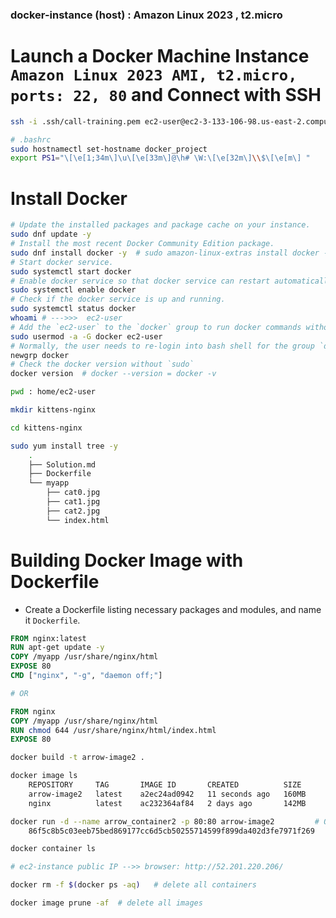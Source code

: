 ### docker-instance (host) : Amazon Linux 2023 , t2.micro ###

# Launch a Docker Machine Instance `Amazon Linux 2023 AMI, t2.micro, ports: 22, 80`  and Connect with SSH

```bash (home/ec2-user)
ssh -i .ssh/call-training.pem ec2-user@ec2-3-133-106-98.us-east-2.compute.amazonaws.com

# .bashrc
sudo hostnamectl set-hostname docker_project
export PS1="\[\e[1;34m\]\u\[\e[33m\]@\h# \W:\[\e[32m\]\\$\[\e[m\] "
```

# Install Docker

```bash
# Update the installed packages and package cache on your instance.
sudo dnf update -y
# Install the most recent Docker Community Edition package.
sudo dnf install docker -y  # sudo amazon-linux-extras install docker -y
# Start docker service.
sudo systemctl start docker
# Enable docker service so that docker service can restart automatically after reboots.
sudo systemctl enable docker
# Check if the docker service is up and running.
sudo systemctl status docker
whoami # --->>>  ec2-user
# Add the `ec2-user` to the `docker` group to run docker commands without using `sudo`
sudo usermod -a -G docker ec2-user
# Normally, the user needs to re-login into bash shell for the group `docker` to be effective, but `newgrp` command can be used activate `docker` group for `ec2-user`, not to re-login into bash shell.
newgrp docker
# Check the docker version without `sudo`
docker version  # docker --version = docker -v
```

```bash
pwd : home/ec2-user

mkdir kittens-nginx

cd kittens-nginx

sudo yum install tree -y
    .
    ├── Solution.md
    ├── Dockerfile
    └── myapp
        ├── cat0.jpg
        ├── cat1.jpg
        ├── cat2.jpg
        └── index.html
```

# Building Docker Image with Dockerfile

- Create a Dockerfile listing necessary packages and modules, and name it `Dockerfile`.

```Dockerfile
FROM nginx:latest
RUN apt-get update -y
COPY /myapp /usr/share/nginx/html
EXPOSE 80 	
CMD ["nginx", "-g", "daemon off;"]

# OR

FROM nginx
COPY /myapp /usr/share/nginx/html
RUN chmod 644 /usr/share/nginx/html/index.html
EXPOSE 80

```

```bash (pwd :kittens-nginx)
docker build -t arrow-image2 .

docker image ls
    REPOSITORY     TAG       IMAGE ID       CREATED          SIZE
    arrow-image2   latest    a2ec24ad0942   11 seconds ago   160MB
    nginx          latest    ac232364af84   2 days ago       142MB

docker run -d --name arrow_container2 -p 80:80 arrow-image2         # OR  -p 80:80    ===>>>    --network host 
    86f5c8b5c03eeb75bed869177cc6d5cb50255714599f899da402d3fe7971f269

docker container ls

# ec2-instance public IP -->> browser: http://52.201.220.206/

docker rm -f $(docker ps -aq)   # delete all containers

docker image prune -af  # delete all images
```